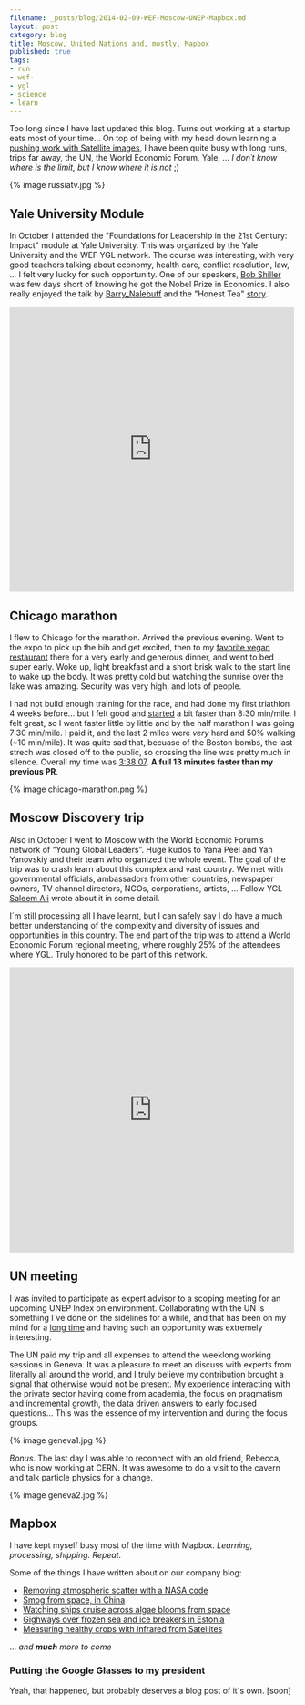 ```yaml
---
filename: _posts/blog/2014-02-09-WEF-Moscow-UNEP-Mapbox.md
layout: post
category: blog 
title: Moscow, United Nations and, mostly, Mapbox
published: true 
tags:
- run
- wef-
- ygl
- science
- learn
---
```


Too long since I have last updated this blog. 
Turns out working at a startup eats most of your time... On top of being with my head down learning a [pushing work with Satellite images](https://www.google.com/search?q=site:mapbox.com/blog+bruno&safe=off&source=lnms&sa=X&ei=Mb72UseWM6G2yAGYw4GYCw&ved=0CAgQ_AUoAA&biw=1266&bih=702&dpr=1#q=site:mapbox.com%2Fblog+bruno+space&safe=off), I have been quite busy with long runs, trips far away, the UN, the World Economic Forum, Yale, ... *I don´t know where is the limit, but I know where it is not* ;)

{% image russiatv.jpg %}

<!--more-->

## Yale University Module

In October I attended the "Foundations for Leadership in the 21st Century: Impact" module at Yale University. This was organized by the Yale University and the WEF YGL network. The course was interesting, with very good teachers talking about economy, health care, conflict resolution, law, ... I felt very lucky for such opportunity. One of our speakers, [Bob Shiller](http://en.wikipedia.org/wiki/Robert_J._Shiller) was few days short of knowing he got the Nobel Prize in Economics. I also really enjoyed the talk by [Barry_Nalebuff](http://en.wikipedia.org/wiki/Barry_Nalebuff) and the "Honest Tea" [story](http://missioninabottle.net/). 

<iframe src="http://www.flickr.com/photos/nasonurb/10137810926/player/" width="500" height="500" frameborder="0" allowfullscreen webkitallowfullscreen mozallowfullscreen oallowfullscreen msallowfullscreen></iframe>

## Chicago marathon

I flew to Chicago for the marathon. 
Arrived the previous evening. Went to the expo to pick up the bib and get excited, then to my [favorite vegan restaurant](https://www.nativefoods.com/) there for a very early and generous dinner, and went to bed super early. Woke up, light breakfast and a short brisk walk to the start line to wake up the body. It was pretty cold but watching the sunrise over the lake was amazing. Security was very high, and lots of people.

I had not build enough training for the race, and had done my first triathlon 4 weeks before... but I felt good and [started](http://www.strava.com/activities/91267962/pace-analysis) a bit faster than 8:30 min/mile. I felt great, so I went faster little by little and by the half marathon I was going 7:30 min/mile. I paid it, and the last 2 miles were *very* hard and 50% walking (~10 min/mile). It was quite sad that, becuase of the Boston bombs, the last strech was closed off to the public, so crossing the line was pretty much in silence. Overall my time was [3:38:07](http://results.chicagomarathon.com/2013/?content=detail&fpid=search&pid=search&idp=999999107FA30900000F6923&lang=EN_CAP&event=MAR). **A full 13 minutes faster than my previous PR**.


{% image chicago-marathon.png  %}


## Moscow Discovery trip

Also in October I went to Moscow with the World Economic Forum’s network of “Young Global Leaders”. Huge kudos to  Yana Peel and Yan Yanovskiy and their team who organized the whole event. The goal of the trip was to crash learn about this complex and vast country. We met with governmental officials, ambassadors from other countries, newspaper owners, TV channel directors, NGOs, corporations, artists, ... Fellow YGL [Saleem Ali](http://newswatch.nationalgeographic.com/2013/10/25/rapid-reflections-on-russia/) wrote about it in some detail.

I´m still processing all I have learnt, but I can safely say I do have a much better understanding of the complexity and diversity of issues and opportunities in this country. The end part of the trip was to attend a World Economic Forum regional meeting, where roughly 25% of the attendees where YGL. Truly honored to be part of this network.

<iframe src="http://www.flickr.com/photos/nasonurb/10518601035/in/set-72157640442608773/player/" width="500" height="500" frameborder="0" allowfullscreen webkitallowfullscreen mozallowfullscreen oallowfullscreen msallowfullscreen></iframe>


## UN meeting

I was invited to participate as expert advisor to a scoping meeting for an upcoming UNEP Index on environment. Collaborating with the UN is something I´ve done on the sidelines for a while, and that has been on my mind for a [long time](http://brunosan.eu/2010/07/06/science-advice-in-the-united-nations/) and having such an opportunity was extremely interesting. 

The UN paid my trip and all expenses to attend the weeklong working sessions in Geneva. It was a pleasure to meet an discuss with experts from literally all around the world, and I truly believe my contribution brought a signal that otherwise would not be present. My experience interacting with the private sector having come from academia, the focus on pragmatism and incremental growth, the data driven answers to early focused questions... This was the essence of my intervention and during the focus groups.

{% image geneva1.jpg  %}

*Bonus*. The last day I was able to reconnect with an old friend, Rebecca, who is now working at CERN. It was awesome to do a visit to the cavern and talk particle physics for a change.

{% image geneva2.jpg  %}



## Mapbox

I have kept myself busy most of the time with Mapbox. *Learning, processing, shipping. Repeat.*

Some of the things I have written about on our company blog:

* [Removing atmospheric scatter with a NASA code](https://www.mapbox.com/blog/atmospheric-correction-comparison/)
* [Smog from space, in China](https://www.mapbox.com/blog/smog-from-space/)
* [Watching ships cruise across algae blooms from space](https://www.mapbox.com/blog/algae-bloom-from-space/)
* [Gighways over frozen sea and ice breakers in Estonia](https://www.mapbox.com/blog/monitoring-transit-from-space/)
* [Measuring healthy crops with Infrared from Satellites](https://www.mapbox.com/blog/ndvi-blackbridge-agriculture/)

... *and **much** more to come*


### Putting the Google Glasses to my president

Yeah, that happened, but probably deserves a blog post of it´s own. [soon]
